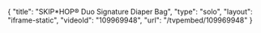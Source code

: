 {
    "title": "SKIP*HOP&reg; Duo Signature Diaper Bag",
    "type": "solo",
    "layout": "iframe-static",
    "videoId": "109969948",
    "url": "\/tvpembed\/109969948"
}